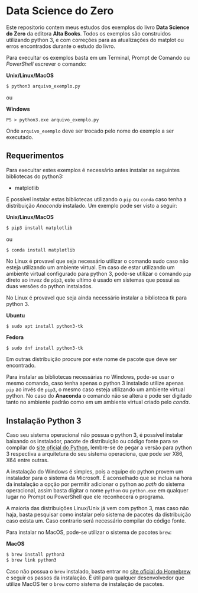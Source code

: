 # Data Science do Zero

Este repositorio contem meus estudos dos exemplos do livro **Data Science do Zero** da editora **Alta Books**. Todos os exemplos são construidos utilizando python 3, e com correções para as atualizações do matplot ou erros encontrados durante o estudo do livro.

Para execultar os exemplos basta em um Terminal, Prompt de Comando ou _PowerShell_ escrever o comando:

**Unix/Linux/MacOS**
```bash
$ python3 arquivo_exemplo.py
```

ou

**Windows**
```posh
PS > python3.exe arquivo_exemplo.py
```

Onde `arquivo_exemplo` deve ser trocado pelo nome do exemplo a ser executado.

## Requerimentos

Para execultar estes exemplos é necessário antes instalar as seguintes bibliotecas do python3:

- matplotlib

É possível instalar estas bibliotecas utilizando o `pip` ou `conda` caso tenha a distribuição _Anaconda_ instalado. Um exemplo pode ser visto a seguir:

**Unix/Linux/MacOS**
```bash
$ pip3 install matplotlib
```

ou

```bash
$ conda install matplotlib
```

No Linux é provavel que seja necessário utilizar o comando sudo caso não esteja utilizando um ambiente virtual. Em caso de estar utilizando um ambiente virtual configurado para python 3, pode-se utilizar o comando `pip` direto ao invez de `pip3`, este ultimo é usado em sistemas que possui as duas versões do python instalados.

No Linux é provavel que seja ainda necessário instalar a biblioteca tk para python 3.

**Ubuntu**
```Shell
$ sudo apt install python3-tk
```

**Fedora**
```Shell
$ sudo dnf install python3-tk
```

Em outras distribuição procure por este nome de pacote que deve ser encontrado.

Para instalar as bibliotecas necessárias no Windows, pode-se usar o mesmo comando, caso tenha apenas o python 3 instalado utilize apenas `pip` ao invés de `pip3`, o mesmo caso esteja utilizando um ambiente virtual python. No caso do **Anaconda** o comando não se altera e pode ser digitado tanto no ambiente padrão como em um ambiente virtual criado pelo _conda_.

## Instalação Python 3

Caso seu sistema operacional não possua o python 3, é possível instalar baixando os instalador, pacote de distribuição ou código fonte para se compilar do [site oficial do Python](https://www.python.org), lembre-se de pegar a versão para python 3 respectiva a arquitetura do seu sistema operaciona, que pode ser X86, X64 entre outras.

A instalação do Windows é simples, pois a equipe do python provem um instalador para o sistema da Microsoft. É aconselhado que se inclua na hora da instalação a opção por permitir adicionar o python ao _path_ do sistema operacional, assim basta digitar o nome `python` ou `python.exe` em qualquer lugar no Prompt ou PowerShell que ele reconhecerá o programa.

A maioria das distribuições Linux/Unix já vem com python 3, mas caso não haja, basta pesquisar como instalar pelo sistema de pacotes da distribuição caso exista um. Caso contrario será necessário compilar do código fonte.

Para instalar no MacOS, pode-se utilizar o sistema de pacotes `brew`:

**MacOS**
```bash
$ brew install python3
$ brew link python3
```

Caso não possua o `brew` instalado, basta entrar no [site oficial do Homebrew](https://brew.sh) e seguir os passos da instalação. É útil para qualquer desenvolvedor que utilize MacOS ter o `brew` como sistema de instalação de pacotes.